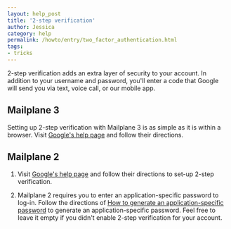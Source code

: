 ```yaml
---
layout: help_post
title: '2-step verification'
author: Jessica
category: help
permalink: /howto/entry/two_factor_authentication.html
tags:
- tricks
---
```


2-step verification adds an extra layer of security to your account. In addition to your username and password, you'll enter a code that Google will send you via text, voice call, or our mobile app.

## Mailplane 3

Setting up 2-step verification with Mailplane 3 is as simple as it is within a browser. Visit [Google's help page](https://support.google.com/accounts/answer/180744?hl=en) and follow their directions.

## Mailplane 2

1. Visit [Google's help page](https://support.google.com/accounts/answer/180744?hl=en) and follow their directions to set-up 2-step verification.

2. Mailplane 2 requires you to enter an application-specific password to log-in. Follow the directions of [How to generate an application-specific password](https://support.google.com/accounts/answer/185833?hl=en) to generate an application-specific password. Feel free to leave it empty if you didn't enable 2-step verification for your account.
